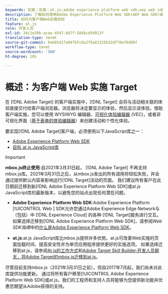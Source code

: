 ```yaml
---
keywords: 实施；实施；at.js;adobe experience platform web sdk;aep web sdk
description: 了解如何使用Adobe Experience Platform Web SDK(AEP Web SDK)或目标 at.js JavaScript库实施用于客户端Web的Adobe Target。
title: 如何为客户端Web实施目标
feature: at.js
role: 开发人员
exl-id: 34c1e39b-acae-4547-b67f-584bcd59913f
translation-type: tm+mt
source-git-commit: 0a685427a047bfc0a2f5e81525b32df70af6d69f
workflow-type: tm+mt
source-wordcount: '360'
ht-degree: 18%

---
```


# 概述：为客户端 Web 实施 Target

在 [!DNL Adobe Target] 的客户端实施中，[!DNL Target] 会将与活动相关联的体验直接交付给客户端浏览器。浏览器将决定要显示的体验，然后显示该体验。借助客户端实施，您可以使用 WYSIWYG 编辑器、[可视化体验编辑器](/help/c-experiences/c-visual-experience-composer/visual-experience-composer.md) (VEC)，或者非可视化界面（[基于表单的体验编辑器](/help/c-experiences/form-experience-composer.md)）来创建活动和个性化体验。

要实现[!DNL Adobe Target]客户端，必须使用以下JavaScript库之一：

* [Adobe Experience Platform Web SDK](/help/c-implementing-target/c-implementing-target-for-client-side-web/aep-web-sdk.md)
* [目标 at.js JavaScript库](/help/c-implementing-target/c-implementing-target-for-client-side-web/c-how-atjs-works/how-atjs-works.md)

>[!IMPORTANT]
>
>**mbox.js终止使用**:自2021年3月31日起， [!DNL Adobe Target] 不再支持mbox.js库。2021年3月31日之后，从mbox.js发出的所有调用将轻松失败，并会通过提供默认内容来影响运行[!DNL Target]活动的页面。 我们建议所有客户在此日期前迁移到新[!DNL Adobe Experience Platform Web SDK]或at.js JavaScript库的最新版本，以避免您的站点出现任何潜在问题。
>
>* **Adobe Experience Platform Web SDK**:Adobe Experience Platform  [!UICONTROL Web ] SDK允许您通过Adobe Experience Edge Network与（包括）中 [!DNL Experience Cloud] 的各种 [!DNL Target]服务进行交互。如果选择迁移到[!DNL Adobe Experience Platform Web SDK]，请参阅&#x200B;*Web SDK指南*&#x200B;中的[什么是Adobe Experience Platform Web SDK](/help/c-implementing-target/c-implementing-target-for-client-side-web/aep-web-sdk.md)。
   >
   >
* **at.js**:at.js JavaScript库比mbox.js提供许多优势。at.js可改善Web实施的页面加载时间、提高安全性并为单页应用程序提供更好的实施选项。 如果选择迁移到at.js，请参阅[At.js的工作方式](/help/c-implementing-target/c-implementing-target-for-client-side-web/c-how-atjs-works/how-atjs-works.md)和[Adobe Target Skill Builder:开发人员聊天，将Adobe Target的mbox.js迁移到at.js](https://seminars.adobeconnect.com/ptdo6mfo6qn6/?proto=true)。
>
>
尽管目前支持mbox.js（2021年3月31日之前），但自2017年7月起，我们尚未对此库提供功能更新。 通过将所有客户移至[!UICONTROL Adobe Experience Platform Web SDK]或at.js，我们的工程师和支持人员将能够为您提供新功能并优惠您期望从Adobe获得的支持。
